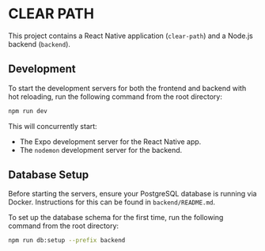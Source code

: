 # CLEAR PATH

This project contains a React Native application (`clear-path`) and a Node.js backend (`backend`).

## Development

To start the development servers for both the frontend and backend with hot reloading, run the following command from the root directory:

```bash
npm run dev
```

This will concurrently start:
- The Expo development server for the React Native app.
- The `nodemon` development server for the backend.

## Database Setup

Before starting the servers, ensure your PostgreSQL database is running via Docker. Instructions for this can be found in `backend/README.md`.

To set up the database schema for the first time, run the following command from the root directory:

```bash
npm run db:setup --prefix backend
